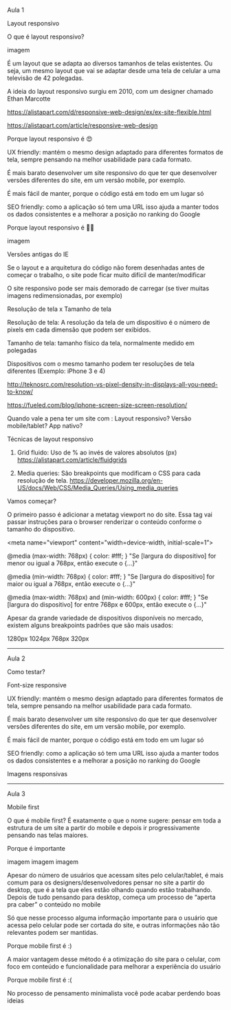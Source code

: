 Aula 1

Layout responsivo

O que é layout responsivo?

imagem


É um layout que se adapta ao diversos tamanhos de telas existentes.
Ou seja, um mesmo layout que vai se adaptar desde uma tela de celular a uma televisão de 42 polegadas.


A ideia do layout responsivo surgiu em 2010, com um designer chamado Ethan Marcotte

https://alistapart.com/d/responsive-web-design/ex/ex-site-flexible.html


https://alistapart.com/article/responsive-web-design


Porque layout responsivo é 😍  


UX friendly: mantém o mesmo design adaptado para diferentes formatos de tela, sempre pensando na melhor usabilidade para cada formato.

É mais barato desenvolver um site responsivo do que ter que desenvolver versões diferentes do site, em um versão mobile, por exemplo.

É mais fácil de manter, porque o código está em todo em um lugar só

SEO friendly: como a aplicação só tem uma URL isso ajuda a manter todos os dados consistentes e a melhorar a posição no ranking do Google


Porque layout responsivo é  🤦‍♀️

imagem

Versões antigas do IE

Se o layout e a arquitetura do código não forem desenhadas antes de começar o trabalho, o site pode ficar muito difícil de manter/modificar

O site responsivo pode ser mais demorado de carregar (se tiver muitas imagens redimensionadas, por exemplo)

Resolução de tela
x
Tamanho de tela

Resolução de tela: A resolução da tela de um dispositivo é o número de pixels em cada dimensão que podem ser exibidos.

Tamanho de tela: tamanho físico da tela, normalmente medido em polegadas

Dispositivos com o mesmo tamanho podem ter resoluções de tela diferentes (Exemplo: iPhone 3 e 4)

http://teknosrc.com/resolution-vs-pixel-density-in-displays-all-you-need-to-know/

https://fueled.com/blog/iphone-screen-size-screen-resolution/

Quando vale a pena ter um site com :
Layout responsivo?
Versão mobile/tablet?
App nativo?


Técnicas de layout responsivo


1)  Grid fluido: Uso de % ao invés de valores absolutos (px)
https://alistapart.com/article/fluidgrids


2) Media queries: São breakpoints que modificam o CSS para cada resolução de tela.
https://developer.mozilla.org/en-US/docs/Web/CSS/Media_Queries/Using_media_queries

Vamos começar?

O primeiro passo é adicionar a metatag viewport  no <head> do site. Essa tag vai passar instruções para o browser renderizar o conteúdo conforme o tamanho do dispositivo.

<meta name="viewport" content="width=device-width, initial-scale=1”>

@media (max-width: 768px) {
   color: #fff;
}
"Se [largura do dispositivo] for menor ou igual a 768px, então execute o {...}"


@media (min-width: 768px) {
   color: #fff;
}
"Se [largura do dispositivo] for maior ou igual a 768px, então execute o {...}"


@media (max-width: 768px) and (min-width: 600px) {
   color: #fff;
}
"Se [largura do dispositivo] for entre 768px e 600px, então execute o {...}"


Apesar da grande variedade de dispositivos disponíveis no mercado, existem alguns breakpoints padrões que são mais usados:

1280px
1024px
768px
320px


***

Aula 2

Como testar?

Font-size responsive

UX friendly: mantém o mesmo design adaptado para diferentes formatos de tela, sempre pensando na melhor usabilidade para cada formato.

É mais barato desenvolver um site responsivo do que ter que desenvolver versões diferentes do site, em um versão mobile, por exemplo.

É mais fácil de manter, porque o código está em todo em um lugar só

SEO friendly: como a aplicação só tem uma URL isso ajuda a manter todos os dados consistentes e a melhorar a posição no ranking do Google

Imagens responsivas

***

Aula 3

Mobile first

O que é mobile first?
É exatamente o que o nome sugere: pensar em toda a estrutura de um site a partir do mobile e depois ir progressivamente pensando nas telas maiores.

Porque é importante

imagem
imagem
imagem


Apesar do número de usuários que acessam sites pelo celular/tablet, é mais comum para os designers/desenvolvedores pensar no site a partir do desktop, que é a tela que eles estão olhando quando estão trabalhando. Depois de tudo pensando para desktop, começa um processo de “aperta pra caber” o conteúdo no mobile


Só que nesse processo alguma informação importante para o usuário que acessa pelo celular pode ser cortada do site, e outras informações não tão relevantes podem ser mantidas.


Porque mobile first é :)

A maior vantagem desse método é a otimização do site para o celular, com foco em conteúdo e funcionalidade para melhorar a experiência do usuário


Porque mobile first é :(

No processo de pensamento minimalista você pode acabar perdendo boas ideias
